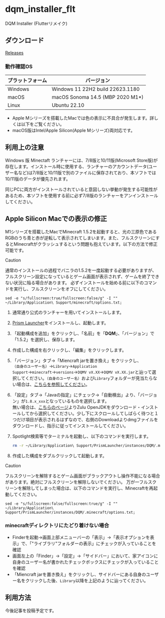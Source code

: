 # dqm_installer_flt

DQM Installer (Flutterリメイク)

## ダウンロード

[Releases](https://github.com/chika3742/dqm_installer_flt/releases)

### 動作確認OS

| プラットフォーム | バージョン |
| --- | --- |
| Windows | Windows 11 22H2 build 22623.1180 |
| macOS | macOS Sonoma 14.5 (MBP 2020 M1*) |
| Linux | Ubuntu 22.10 |

- Apple Mシリーズを搭載したMacでは色の表示に不具合が発生します。詳しくは以下をご覧ください。
- macOS版はIntel/Apple Silicon(Apple Mシリーズ)両対応です。

## 利用上の注意

Windows 版 Minectaft ランチャーには、7/8版と10/11版(Microsoft Store版)が存在します。インストール時に使用する、ランチャーのアカウントデータ(ユーザー名など)は7/8版と10/11版で別のファイルに保存されており、本ソフトでは10/11版のデータが優先されます。

同じPCに両方がインストールされていると意図しない挙動が発生する可能性があるため、本ソフトを使用する前に必ず7/8版のランチャーをアンインストールしてください。

## Apple Silicon Macでの表示の修正

M1シリーズを搭載したMacでMinecraft 1.5.2を起動すると、光の三原色であるRGBのうち青と赤が逆転して表示されてしまいます。また、フルスクリーンにするとMinecraftがクラッシュするという問題も抱えています。以下の方法で修正可能です。

> [!CAUTION]
>
> 通常のインストールの過程でバニラの1.5.2を一度起動する必要がありますが、フルスクリーン設定になっているとゲーム画面が表示されず、ゲームを終了できない状況に陥る場合があります。
> 必ずインストールを始める前に以下のコマンドを実行し、フルスクリーンをオフにしてください。
> ```
> sed -e "s/fullscreen:true/fullscreen:false/g" -I "" ~/Library/Application\ Support/minecraft/options.txt;
> ```

1. 通常通り公式のランチャーを用いてインストールします。
2. [Prism Launcher](https://prismlauncher.org/download/mac/)をインストールし、起動します。
3. 「起動構成を追加」をクリックし、「名前」を「__DQM__」、「バージョン」で「1.5.2」を選択し、保存します。
4. 作成した構成を右クリックし、「編集」をクリックします。
5. 「バージョン」タブ→「Miencraft jarを置き換え」をクリックし、<br>`（自身のユーザー名）`→`Library`→`Application Support`→`minecraft`→`versions`→`DQMV vX.XX`→`DQMV vX.XX.jar`と辿って選択してください。`（自身のユーザー名）`および`Library`フォルダーが見当たらない場合は、[こちらを参照してください](#minecraftディレクトリにたどり着けない場合)。
6. 「設定」タブ→「Javaの指定」にチェック→「自動検出」より、「バージョン」が`1.8.x_xxx`となっているものを選択します。<br>無い場合は、[こちらのページ](https://www.azul.com/downloads/?version=java-8-lts&os=macos&architecture=arm-64-bit&package=jdk#zulu)よりZulu OpenJDKをダウンロード・インストールしてから選択してください。少し下にスクロールしてしばらく待つと１つだけ項目が表示されるはずなので、右側のDownloadよりdmgファイルをダウンロードし、指示に従ってインストールしてください。
7. Spotlight検索等でターミナルを起動し、以下のコマンドを実行します。

    ```bash
    rm -r ~/Library/Application\ Support/PrismLauncher/instances/DQM/.minecraft; ln -s ~/Library/Application\ Support/minecraft ~/Library/Application\ Support/PrismLauncher/instances/DQM/.minecraft; sed -e "s/fullscreen:false/fullscreen:true/g" -I "" ~/Library/Application\ Support/PrismLauncher/instances/DQM/.minecraft/options.txt;
    ```
8. 作成した構成をダブルクリックして起動します。

> [!CAUTION]
> 
> フルスクリーンを解除するとゲーム画面がブラックアウトし操作不能になる場合があります。絶対にフルスクリーンを解除しないでください。
> 万が一フルスクリーンを解除してしまった場合は、以下のコマンドを実行し、Minecraftを再起動してください。
> ```
> sed -e "s/fullscreen:false/fullscreen:true/g" -I "" ~/Library/Application\ Support/PrismLauncher/instances/DQM/.minecraft/options.txt;
> ```

### minecraftディレクトリにたどり着けない場合

- Finderを起動→画面上部メニューバーの「表示」→「表示オプションを表示」で、「"ライブラリ"フォルダーの表示」にチェックが入っていることを確認
- 画面左上の「Finder」→「設定」→「サイドバー」において、家アイコンに自身のユーザー名が書かれたチェックボックスにチェックが入っていることを確認
- 「Miencraft jarを置き換え」をクリックし、サイドバーにある自身のユーザー名をクリックした後、`Library`以降を上記のように辿ってください。

## 利用方法

今後記事を投稿予定です。
